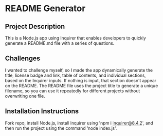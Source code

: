 # README Generator

## Project Description

This is a Node.js app using Inquirer that enables developers to quickly generate a README.md file with a series of questions.

## Challenges

I wanted to challenge myself, so I made the app dynamically generate the title, license badge and link, table of contents, and individual sections, based on the Inquirer inputs. If nothing is input, that section doesn't appear on the README. The README file uses the project title to generate a unique filename, so you can use it repeatedly for different projects without overwriting one file.

## Installation Instructions

Fork repo, install Node.js, install Inquirer using 'npm i inquirer@8.4.2', and then run the project using the command 'node index.js'.
